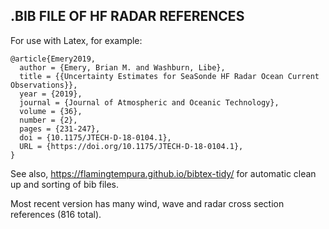 ## .BIB FILE OF HF RADAR REFERENCES ##
  
For use with Latex, for example:

```
@article{Emery2019,
  author = {Emery, Brian M. and Washburn, Libe},
  title = {{Uncertainty Estimates for SeaSonde HF Radar Ocean Current Observations}},
  year = {2019},
  journal = {Journal of Atmospheric and Oceanic Technology},
  volume = {36},
  number = {2},
  pages = {231-247},
  doi = {10.1175/JTECH-D-18-0104.1},
  URL = {https://doi.org/10.1175/JTECH-D-18-0104.1},
}
```

See also, https://flamingtempura.github.io/bibtex-tidy/ 
for automatic clean up and sorting of bib files.

Most recent version has many wind, wave and radar cross
section references (816 total). 

